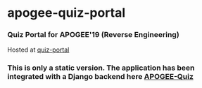 # apogee-quiz-portal
### Quiz Portal for APOGEE'19 (Reverse Engineering)

Hosted at [quiz-portal](https://jshreyans551.github.io/apogee-quiz-portal/index.html)
### This is only a static version. The application has been integrated with a Django backend here [APOGEE-Quiz](https://github.com/dush-t/DVMquizbuilder)
